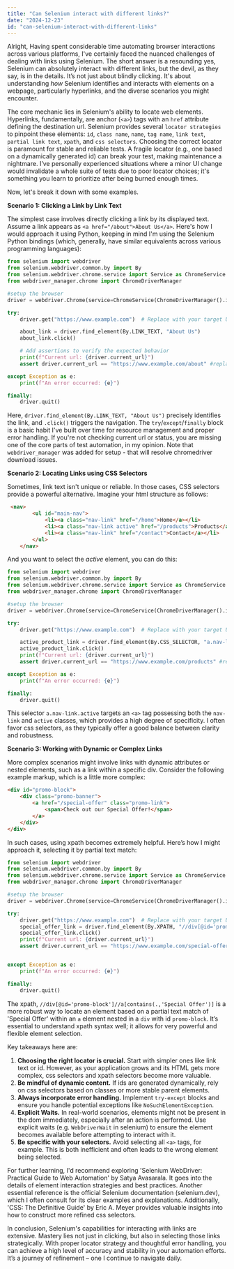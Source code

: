 ```yaml
---
title: "Can Selenium interact with different links?"
date: "2024-12-23"
id: "can-selenium-interact-with-different-links"
---
```


Alright,  Having spent considerable time automating browser interactions across various platforms, I've certainly faced the nuanced challenges of dealing with links using Selenium. The short answer is a resounding yes, Selenium can absolutely interact with different links, but the devil, as they say, is in the details. It’s not just about blindly clicking. It's about understanding *how* Selenium identifies and interacts with elements on a webpage, particularly hyperlinks, and the diverse scenarios you might encounter.

The core mechanic lies in Selenium's ability to locate web elements. Hyperlinks, fundamentally, are anchor (`<a>`) tags with an `href` attribute defining the destination url. Selenium provides several `locator strategies` to pinpoint these elements: `id`, `class name`, `name`, `tag name`, `link text`, `partial link text`, `xpath`, and `css selectors`. Choosing the correct locator is paramount for stable and reliable tests. A fragile locator (e.g., one based on a dynamically generated id) can break your test, making maintenance a nightmare. I’ve personally experienced situations where a minor UI change would invalidate a whole suite of tests due to poor locator choices; it's something you learn to prioritize after being burned enough times.

Now, let's break it down with some examples.

**Scenario 1: Clicking a Link by Link Text**

The simplest case involves directly clicking a link by its displayed text. Assume a link appears as `<a href="/about">About Us</a>`. Here's how I would approach it using Python, keeping in mind I'm using the Selenium Python bindings (which, generally, have similar equivalents across various programming languages):

```python
from selenium import webdriver
from selenium.webdriver.common.by import By
from selenium.webdriver.chrome.service import Service as ChromeService
from webdriver_manager.chrome import ChromeDriverManager

#setup the browser
driver = webdriver.Chrome(service=ChromeService(ChromeDriverManager().install()))

try:
    driver.get("https://www.example.com")  # Replace with your target URL

    about_link = driver.find_element(By.LINK_TEXT, "About Us")
    about_link.click()

    # Add assertions to verify the expected behavior
    print(f"Current url: {driver.current_url}")
    assert driver.current_url == "https://www.example.com/about" #replace with expected url.

except Exception as e:
    print(f"An error occurred: {e}")

finally:
    driver.quit()
```

Here, `driver.find_element(By.LINK_TEXT, "About Us")` precisely identifies the link, and `.click()` triggers the navigation. The `try`/`except`/`finally` block is a basic habit I've built over time for resource management and proper error handling. If you're not checking current url or status, you are missing one of the core parts of test automation, in my opinion. Note that `webdriver_manager` was added for setup - that will resolve chromedriver download issues.

**Scenario 2: Locating Links using CSS Selectors**

Sometimes, link text isn't unique or reliable. In those cases, CSS selectors provide a powerful alternative. Imagine your html structure as follows:

```html
 <nav>
        <ul id="main-nav">
            <li><a class="nav-link" href="/home">Home</a></li>
            <li><a class="nav-link active" href="/products">Products</a></li>
            <li><a class="nav-link" href="/contact">Contact</a></li>
        </ul>
    </nav>
```

And you want to select the *active* element, you can do this:

```python
from selenium import webdriver
from selenium.webdriver.common.by import By
from selenium.webdriver.chrome.service import Service as ChromeService
from webdriver_manager.chrome import ChromeDriverManager

#setup the browser
driver = webdriver.Chrome(service=ChromeService(ChromeDriverManager().install()))

try:
    driver.get("https://www.example.com")  # Replace with your target URL

    active_product_link = driver.find_element(By.CSS_SELECTOR, "a.nav-link.active")
    active_product_link.click()
    print(f"Current url: {driver.current_url}")
    assert driver.current_url == "https://www.example.com/products" #replace with expected url.

except Exception as e:
    print(f"An error occurred: {e}")

finally:
    driver.quit()
```
This selector `a.nav-link.active` targets an `<a>` tag possessing both the `nav-link` and `active` classes, which provides a high degree of specificity. I often favor css selectors, as they typically offer a good balance between clarity and robustness.

**Scenario 3: Working with Dynamic or Complex Links**

More complex scenarios might involve links with dynamic attributes or nested elements, such as a link within a specific div. Consider the following example markup, which is a little more complex:

```html
<div id="promo-block">
    <div class="promo-banner">
        <a href="/special-offer" class="promo-link">
            <span>Check out our Special Offer!</span>
        </a>
    </div>
</div>
```

In such cases, using xpath becomes extremely helpful. Here’s how I might approach it, selecting it by partial text match:

```python
from selenium import webdriver
from selenium.webdriver.common.by import By
from selenium.webdriver.chrome.service import Service as ChromeService
from webdriver_manager.chrome import ChromeDriverManager

#setup the browser
driver = webdriver.Chrome(service=ChromeService(ChromeDriverManager().install()))

try:
    driver.get("https://www.example.com")  # Replace with your target URL
    special_offer_link = driver.find_element(By.XPATH, "//div[@id='promo-block']//a[contains(.,'Special Offer')]")
    special_offer_link.click()
    print(f"Current url: {driver.current_url}")
    assert driver.current_url == "https://www.example.com/special-offer" #replace with expected url.


except Exception as e:
    print(f"An error occurred: {e}")

finally:
    driver.quit()
```

The xpath, `//div[@id='promo-block']//a[contains(.,'Special Offer')]` is a more robust way to locate an element based on a partial text match of 'Special Offer' within an `a` element nested in a `div` with id `promo-block`. It’s essential to understand xpath syntax well; it allows for very powerful and flexible element selection.

Key takeaways here are:

1. **Choosing the right locator is crucial.** Start with simpler ones like link text or id. However, as your application grows and its HTML gets more complex, css selectors and xpath selectors become more valuable.
2. **Be mindful of dynamic content.** If ids are generated dynamically, rely on css selectors based on classes or more stable parent elements.
3. **Always incorporate error handling.** Implement `try-except` blocks and ensure you handle potential exceptions like `NoSuchElementException`.
4. **Explicit Waits.** In real-world scenarios, elements might not be present in the dom immediately, especially after an action is performed. Use explicit waits (e.g. `WebDriverWait` in selenium) to ensure the element becomes available before attempting to interact with it.
5. **Be specific with your selectors.** Avoid selecting all `<a>` tags, for example. This is both inefficient and often leads to the wrong element being selected.

For further learning, I'd recommend exploring 'Selenium WebDriver: Practical Guide to Web Automation' by Satya Avasarala. It goes into the details of element interaction strategies and best practices. Another essential reference is the official Selenium documentation (selenium.dev), which I often consult for its clear examples and explanations. Additionally, 'CSS: The Definitive Guide' by Eric A. Meyer provides valuable insights into how to construct more refined css selectors.

In conclusion, Selenium's capabilities for interacting with links are extensive. Mastery lies not just in clicking, but also in selecting those links strategically. With proper locator strategy and thoughtful error handling, you can achieve a high level of accuracy and stability in your automation efforts. It’s a journey of refinement – one I continue to navigate daily.

